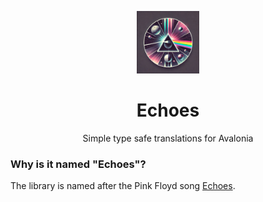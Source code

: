 <p align="center">
  <img src="codename.webp" width="100"/>
  <h1 align="center">Echoes</h1>
  <p align="center">
    Simple type safe translations for Avalonia
  </p>
</p>

### Why is it named "Echoes"?
The library is named after the Pink Floyd song [Echoes](https://en.wikipedia.org/wiki/Echoes_(Pink_Floyd_song)).
